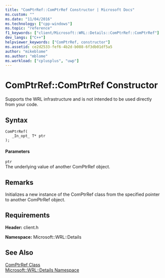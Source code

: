 ```yaml
---
title: "ComPtrRef::ComPtrRef Constructor | Microsoft Docs"
ms.custom: ""
ms.date: "11/04/2016"
ms.technology: ["cpp-windows"]
ms.topic: "reference"
f1_keywords: ["client/Microsoft::WRL::Details::ComPtrRef::ComPtrRef"]
dev_langs: ["C++"]
helpviewer_keywords: ["ComPtrRef, constructor"]
ms.assetid: ce2d2533-fef6-4b2d-b088-6f3db01df5a5
author: "mikeblome"
ms.author: "mblome"
ms.workload: ["cplusplus", "uwp"]
---
```

# ComPtrRef::ComPtrRef Constructor
Supports the WRL infrastructure and is not intended to be used directly from your code.  
  
## Syntax  
  
```  
ComPtrRef(  
   _In_opt_ T* ptr  
);  
```  
  
#### Parameters  
 `ptr`  
 The underlying value of another ComPtrRef object.  
  
## Remarks  
 Initializes a new instance of the ComPtrRef class from the specified pointer to another ComPtrRef object.  
  
## Requirements  
 **Header:** client.h  
  
 **Namespace:** Microsoft::WRL::Details  
  
## See Also  
 [ComPtrRef Class](../windows/comptrref-class.md)   
 [Microsoft::WRL::Details Namespace](../windows/microsoft-wrl-details-namespace.md)